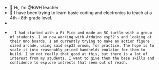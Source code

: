 - 👋 Hi, I’m @BWHTeacher
- 👀 I have been trying to learn basic coding and electronics to teach at a 4th - 8th grade level.
- 
-       I had started with a Pi Pico and made an RC turtle with a group of students. I am now working with Arduino esp32's and looking at their Uno boards. I am currently trying to make an action figure sized arcade, using said esp32 wroom, for practice. The hope is to scale it into reasonably priced handhelds emulator for them to build. I am not really that good at this, but there is a lot of interest from my students. I want to give them the base skills and confidence to explore intrests that seem out of reach. 


<!---
BWHTeacher/BWHTeacher is a ✨ special ✨ repository because its `README.md` (this file) appears on your GitHub profile.
You can click the Preview link to take a look at your changes.
--->
